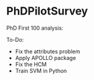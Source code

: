 # PhDPilotSurvey
PhD First 100 analysis:

To-Do:
- Fix the attributes problem
- Apply APOLLO package
- Fix the HCM
- Train SVM in Python
